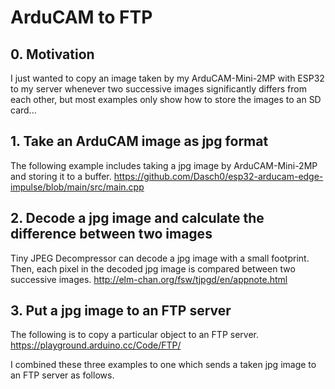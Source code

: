# ArduCAM to FTP
## 0. Motivation
I just wanted to copy an image taken by my ArduCAM-Mini-2MP with ESP32 to my server whenever two successive images significantly differs from each other, but most examples only show how to store the images to an SD card...

## 1. Take an ArduCAM image as jpg format
The following example includes taking a jpg image by ArduCAM-Mini-2MP and storing it to a buffer.
https://github.com/Dasch0/esp32-arducam-edge-impulse/blob/main/src/main.cpp


## 2. Decode a jpg image and calculate the difference between two images
Tiny JPEG Decompressor can decode a jpg image with a small footprint. Then, each pixel in the decoded jpg image is compared between two successive images.
http://elm-chan.org/fsw/tjpgd/en/appnote.html


## 3. Put a jpg image to an FTP server
The following is to copy a particular object to an FTP server.
https://playground.arduino.cc/Code/FTP/

I combined these three examples to one which sends a taken jpg image to an FTP server as follows.